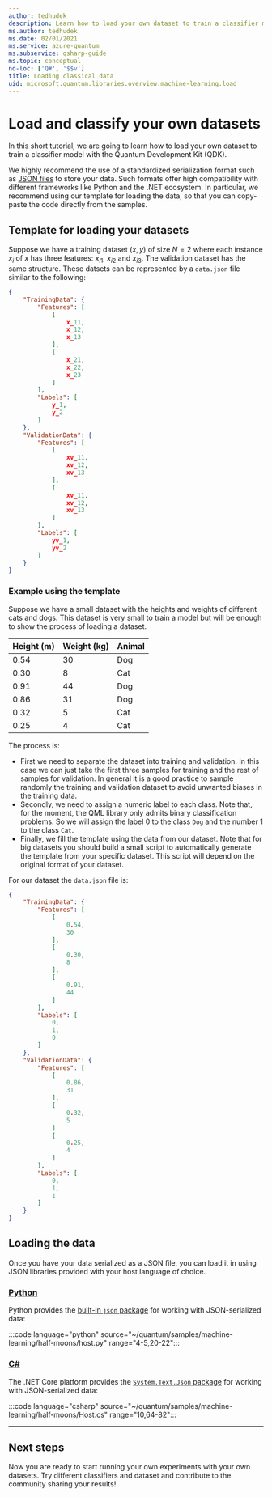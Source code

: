 ```yaml
---
author: tedhudek
description: Learn how to load your own dataset to train a classifier model with the Microsoft Quantum Development Kit (QDK).
ms.author: tedhudek
ms.date: 02/01/2021
ms.service: azure-quantum
ms.subservice: qsharp-guide
ms.topic: conceptual
no-loc: ['Q#', '$$v']
title: Loading classical data
uid: microsoft.quantum.libraries.overview.machine-learning.load
---
```


# Load and classify your own datasets

In this short tutorial, we are going to learn how to load your own dataset to train a classifier model with the Quantum Development Kit (QDK).

We highly recommend the use of a standardized serialization format such as [JSON files](https://en.wikipedia.org/wiki/JSON) to store your data.
Such formats offer high compatibility with different frameworks like Python and the .NET ecosystem.
In particular, we recommend using our template for loading the data, so that you can copy-paste the code directly from the samples.

## Template for loading your datasets

Suppose we have a training dataset $(x, y)$ of size $N=2$ where each instance $x_i$ of $x$ has three features: $x_{i1}$, $x_{i2}$ and $x_{i3}$.
The validation dataset has the same structure.
These datsets can be represented by a `data.json` file similar to the following:

```json
{
    "TrainingData": {
        "Features": [
            [
                x_11,
                x_12,
                x_13
            ],
            [
                x_21,
                x_22,
                x_23
            ]
        ],
        "Labels": [
            y_1,
            y_2
        ]
    },
    "ValidationData": {
        "Features": [
            [
                xv_11,
                xv_12,
                xv_13
            ],
            [
                xv_11,
                xv_12,
                xv_13
            ]
        ],
        "Labels": [
            yv_1,
            yv_2
        ]
    }
}
```

### Example using the template

Suppose we have a small dataset with the heights and weights of different cats and dogs. This dataset is very small to train a model but will be enough to show the process of loading a dataset.

| Height (m) | Weight (kg) | Animal |
|-----------|------------|--------|
| 0.54      | 30         | Dog    |
| 0.30      | 8          | Cat    |
| 0.91      | 44         | Dog    |
| 0.86      | 31          | Dog    |
| 0.32      | 5         | Cat    |
| 0.25      | 4          | Cat    |

The process is:

- First we need to separate the dataset into training and validation. In this case we can just take the first three samples for training and the rest of samples for validation. In general it is a good practice to sample randomly the training and validation dataset to avoid unwanted biases in the training data.
- Secondly, we need to assign a numeric label to each class. Note that, for the moment, the QML library only admits binary classification problems. So we will assign the label 0 to the class `Dog` and the number 1 to the class `Cat`.
- Finally, we fill the template using the data from our dataset. Note that for big datasets you should build a small script to automatically generate the template from your specific dataset. This script will depend on the original format of your dataset.

For our dataset the `data.json` file is:

```json
{
    "TrainingData": {
        "Features": [
            [
                0.54,
                30
            ],
            [
                0.30,
                8
            ],
            [
                0.91,
                44
            ]
        ],
        "Labels": [
            0,
            1,
            0
        ]
    },
    "ValidationData": {
        "Features": [
            [
                0.86,
                31
            ],
            [
                0.32,
                5
            ]
            [
                0.25,
                4
            ]
        ],
        "Labels": [
            0,
            1,
            1
        ]
    }
}

```

## Loading the data

Once you have your data serialized as a JSON file, you can load it in using JSON libraries provided with your host language of choice.

### [Python](#tab/tabid-python)

Python provides the [built-in `json` package](https://docs.python.org/3.7/library/json.html) for working with JSON-serialized data:

:::code language="python" source="~/quantum/samples/machine-learning/half-moons/host.py" range="4-5,20-22":::

### [C#](#tab/tabid-csharp)

The .NET Core platform provides the [`System.Text.Json` package](https://www.nuget.org/packages/System.Text.Json) for working with JSON-serialized data:

:::code language="csharp" source="~/quantum/samples/machine-learning/half-moons/Host.cs" range="10,64-82":::

***

## Next steps

Now you are ready to start running your own experiments with your own datasets. Try different classifiers and dataset and contribute to the community sharing your results!